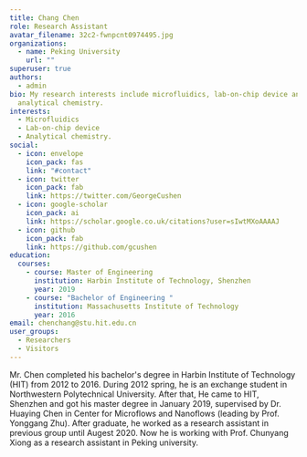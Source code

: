 ```yaml
---
title: Chang Chen
role: Research Assistant
avatar_filename: 32c2-fwnpcnt0974495.jpg
organizations:
  - name: Peking University
    url: ""
superuser: true
authors:
  - admin
bio: My research interests include microfluidics, lab-on-chip device and
  analytical chemistry.
interests:
  - Microfluidics
  - Lab-on-chip device
  - Analytical chemistry.
social:
  - icon: envelope
    icon_pack: fas
    link: "#contact"
  - icon: twitter
    icon_pack: fab
    link: https://twitter.com/GeorgeCushen
  - icon: google-scholar
    icon_pack: ai
    link: https://scholar.google.co.uk/citations?user=sIwtMXoAAAAJ
  - icon: github
    icon_pack: fab
    link: https://github.com/gcushen
education:
  courses:
    - course: Master of Engineering
      institution: Harbin Institute of Technology, Shenzhen
      year: 2019
    - course: "Bachelor of Engineering "
      institution: Massachusetts Institute of Technology
      year: 2016
email: chenchang@stu.hit.edu.cn
user_groups:
  - Researchers
  - Visitors
---
```

Mr. Chen completed his bachelor's degree in Harbin Institute of Technology (HIT) from 2012 to 2016. During 2012 spring, he is an exchange student in Northwestern Polytechnical University. After that, He came to HIT, Shenzhen and got his master degree in January 2019, supervised by Dr. Huaying Chen in Center for Microflows and Nanoflows (leading by Prof. Yonggang Zhu). 
After graduate, he worked as a research assistant in previous group until Augest 2020. Now he is working with Prof. Chunyang Xiong as a research assistant in Peking university.